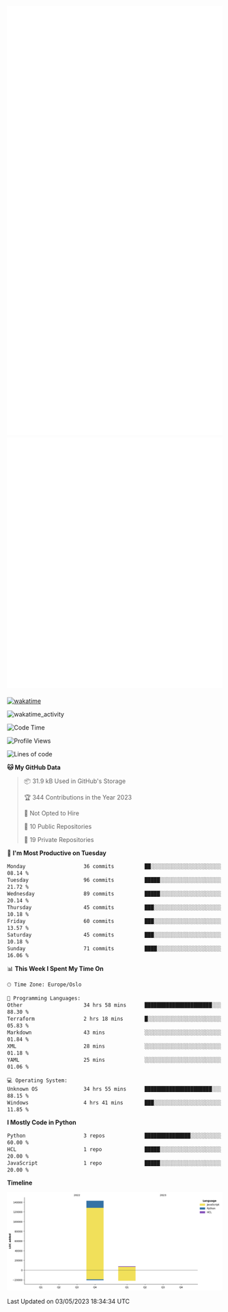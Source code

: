 ![Metrics](/metrics.svg)![Additional metrics](metrics.additional.svg)
----------------------------------------------------------------------------------------------------------------------------------------------------

[![wakatime](https://wakatime.com/badge/user/139c3dc8-b99d-475a-b6b4-e7663d03add8.svg)](https://wakatime.com/@139c3dc8-b99d-475a-b6b4-e7663d03add8)

![wakatime_activity](https://wakatime.com/share/@merca/d0fb6363-0f77-40ae-9525-9b9347ed2e36.svg)

<!--START_SECTION:waka-->
![Code Time](http://img.shields.io/badge/Code%20Time-6%2C602%20hrs%2018%20mins-blue)

![Profile Views](http://img.shields.io/badge/Profile%20Views-0-blue)

![Lines of code](https://img.shields.io/badge/From%20Hello%20World%20I%27ve%20Written-150.4%20thousand%20lines%20of%20code-blue)

**🐱 My GitHub Data** 

> 📦 31.9 kB Used in GitHub's Storage 
 > 
> 🏆 344 Contributions in the Year 2023
 > 
> 🚫 Not Opted to Hire
 > 
> 📜 10 Public Repositories 
 > 
> 🔑 19 Private Repositories 
 > 
📅 **I'm Most Productive on Tuesday** 

```text
Monday                   36 commits          ██░░░░░░░░░░░░░░░░░░░░░░░   08.14 % 
Tuesday                  96 commits          █████░░░░░░░░░░░░░░░░░░░░   21.72 % 
Wednesday                89 commits          █████░░░░░░░░░░░░░░░░░░░░   20.14 % 
Thursday                 45 commits          ███░░░░░░░░░░░░░░░░░░░░░░   10.18 % 
Friday                   60 commits          ███░░░░░░░░░░░░░░░░░░░░░░   13.57 % 
Saturday                 45 commits          ███░░░░░░░░░░░░░░░░░░░░░░   10.18 % 
Sunday                   71 commits          ████░░░░░░░░░░░░░░░░░░░░░   16.06 % 
```


📊 **This Week I Spent My Time On** 

```text
🕑︎ Time Zone: Europe/Oslo

💬 Programming Languages: 
Other                    34 hrs 58 mins      ██████████████████████░░░   88.30 % 
Terraform                2 hrs 18 mins       █░░░░░░░░░░░░░░░░░░░░░░░░   05.83 % 
Markdown                 43 mins             ░░░░░░░░░░░░░░░░░░░░░░░░░   01.84 % 
XML                      28 mins             ░░░░░░░░░░░░░░░░░░░░░░░░░   01.18 % 
YAML                     25 mins             ░░░░░░░░░░░░░░░░░░░░░░░░░   01.06 % 

💻 Operating System: 
Unknown OS               34 hrs 55 mins      ██████████████████████░░░   88.15 % 
Windows                  4 hrs 41 mins       ███░░░░░░░░░░░░░░░░░░░░░░   11.85 % 
```

**I Mostly Code in Python** 

```text
Python                   3 repos             ███████████████░░░░░░░░░░   60.00 % 
HCL                      1 repo              █████░░░░░░░░░░░░░░░░░░░░   20.00 % 
JavaScript               1 repo              █████░░░░░░░░░░░░░░░░░░░░   20.00 % 
```



**Timeline**

![Lines of Code chart](https://raw.githubusercontent.com/merca/merca/current/assets/bar_graph.png)


 Last Updated on 03/05/2023 18:34:34 UTC
<!--END_SECTION:waka-->
